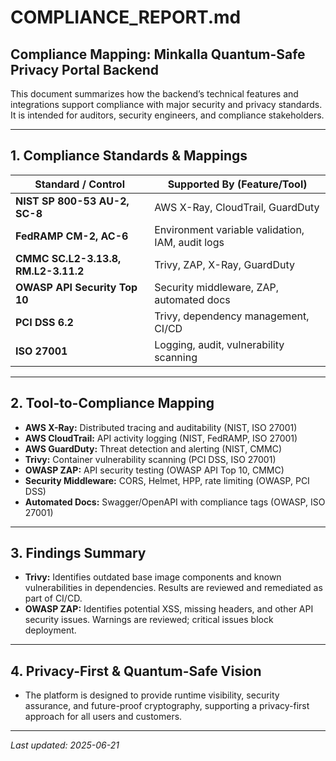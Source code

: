 # COMPLIANCE_REPORT.md

## Compliance Mapping: Minkalla Quantum-Safe Privacy Portal Backend

This document summarizes how the backend’s technical features and integrations support compliance with major security and privacy standards. It is intended for auditors, security engineers, and compliance stakeholders.

---

## 1. Compliance Standards & Mappings

| Standard / Control                | Supported By (Feature/Tool)                |
|-----------------------------------|--------------------------------------------|
| **NIST SP 800-53 AU-2, SC-8**     | AWS X-Ray, CloudTrail, GuardDuty           |
| **FedRAMP CM-2, AC-6**            | Environment variable validation, IAM, audit logs |
| **CMMC SC.L2-3.13.8, RM.L2-3.11.2**| Trivy, ZAP, X-Ray, GuardDuty               |
| **OWASP API Security Top 10**     | Security middleware, ZAP, automated docs   |
| **PCI DSS 6.2**                   | Trivy, dependency management, CI/CD        |
| **ISO 27001**                     | Logging, audit, vulnerability scanning     |

---

## 2. Tool-to-Compliance Mapping
- **AWS X-Ray:** Distributed tracing and auditability (NIST, ISO 27001)
- **AWS CloudTrail:** API activity logging (NIST, FedRAMP, ISO 27001)
- **AWS GuardDuty:** Threat detection and alerting (NIST, CMMC)
- **Trivy:** Container vulnerability scanning (PCI DSS, ISO 27001)
- **OWASP ZAP:** API security testing (OWASP API Top 10, CMMC)
- **Security Middleware:** CORS, Helmet, HPP, rate limiting (OWASP, PCI DSS)
- **Automated Docs:** Swagger/OpenAPI with compliance tags (OWASP, ISO 27001)

---

## 3. Findings Summary
- **Trivy:** Identifies outdated base image components and known vulnerabilities in dependencies. Results are reviewed and remediated as part of CI/CD.
- **OWASP ZAP:** Identifies potential XSS, missing headers, and other API security issues. Warnings are reviewed; critical issues block deployment.

---

## 4. Privacy-First & Quantum-Safe Vision
- The platform is designed to provide runtime visibility, security assurance, and future-proof cryptography, supporting a privacy-first approach for all users and customers.

---

_Last updated: 2025-06-21_
